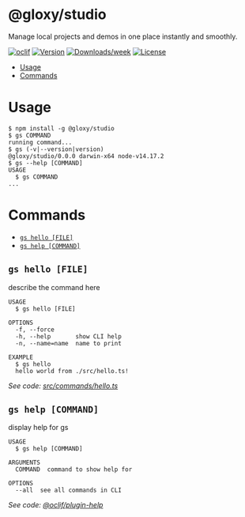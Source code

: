 @gloxy/studio
=============

Manage local projects and demos in one place instantly and smoothly.

[![oclif](https://img.shields.io/badge/cli-oclif-brightgreen.svg)](https://oclif.io)
[![Version](https://img.shields.io/npm/v/@gloxy/studio.svg)](https://npmjs.org/package/@gloxy/studio)
[![Downloads/week](https://img.shields.io/npm/dw/@gloxy/studio.svg)](https://npmjs.org/package/@gloxy/studio)
[![License](https://img.shields.io/npm/l/@gloxy/studio.svg)](https://github.com/GloryWong/studio/blob/master/package.json)

<!-- toc -->
* [Usage](#usage)
* [Commands](#commands)
<!-- tocstop -->
# Usage
<!-- usage -->
```sh-session
$ npm install -g @gloxy/studio
$ gs COMMAND
running command...
$ gs (-v|--version|version)
@gloxy/studio/0.0.0 darwin-x64 node-v14.17.2
$ gs --help [COMMAND]
USAGE
  $ gs COMMAND
...
```
<!-- usagestop -->
# Commands
<!-- commands -->
* [`gs hello [FILE]`](#gs-hello-file)
* [`gs help [COMMAND]`](#gs-help-command)

## `gs hello [FILE]`

describe the command here

```
USAGE
  $ gs hello [FILE]

OPTIONS
  -f, --force
  -h, --help       show CLI help
  -n, --name=name  name to print

EXAMPLE
  $ gs hello
  hello world from ./src/hello.ts!
```

_See code: [src/commands/hello.ts](https://github.com/GloryWong/studio/blob/v0.0.0/src/commands/hello.ts)_

## `gs help [COMMAND]`

display help for gs

```
USAGE
  $ gs help [COMMAND]

ARGUMENTS
  COMMAND  command to show help for

OPTIONS
  --all  see all commands in CLI
```

_See code: [@oclif/plugin-help](https://github.com/oclif/plugin-help/blob/v3.2.2/src/commands/help.ts)_
<!-- commandsstop -->

